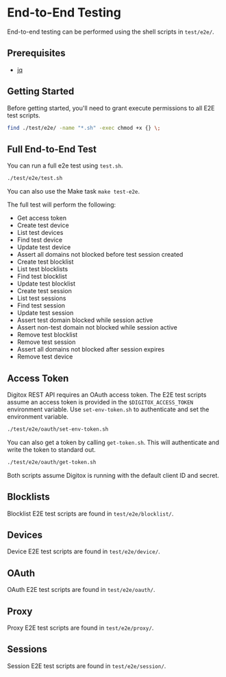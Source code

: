 # End-to-End Testing

End-to-end testing can be performed using the shell scripts in `test/e2e/`.

## Prerequisites

* [jq](https://stedolan.github.io/jq/)

## Getting Started

Before getting started, you'll need to grant execute permissions to all E2E test scripts.

```bash
find ./test/e2e/ -name "*.sh" -exec chmod +x {} \;
```

## Full End-to-End Test

You can run a full e2e test using `test.sh`.

```bash
./test/e2e/test.sh
```

You can also use the Make task `make test-e2e`.

The full test will perform the following:

* Get access token
* Create test device
* List test devices
* Find test device
* Update test device
* Assert all domains not blocked before test session created
* Create test blocklist
* List test blocklists
* Find test blocklist
* Update test blocklist
* Create test session
* List test sessions
* Find test session
* Update test session
* Assert test domain blocked while session active
* Assert non-test domain not blocked while session active
* Remove test blocklist
* Remove test session
* Assert all domains not blocked after session expires
* Remove test device

## Access Token

Digitox REST API requires an OAuth access token. The E2E test scripts assume an access token is provided in the
`$DIGITOX_ACCESS_TOKEN` environment variable. Use `set-env-token.sh` to authenticate and set the environment variable.

```bash
./test/e2e/oauth/set-env-token.sh
```

You can also get a token by calling `get-token.sh`. This will authenticate and write the token to standard out.

```bash
./test/e2e/oauth/get-token.sh
```

Both scripts assume Digitox is running with the default client ID and secret.

## Blocklists

Blocklist E2E test scripts are found in `test/e2e/blocklist/`.

## Devices

Device E2E test scripts are found in `test/e2e/device/`.

## OAuth

OAuth E2E test scripts are found in `test/e2e/oauth/`.

## Proxy

Proxy E2E test scripts are found in `test/e2e/proxy/`.

## Sessions

Session E2E test scripts are found in `test/e2e/session/`.
